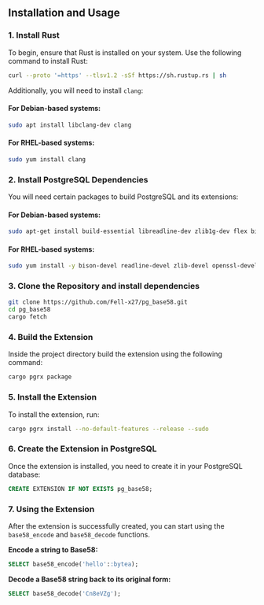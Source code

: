 ## Installation and Usage

### 1. Install Rust

To begin, ensure that Rust is installed on your system. Use the following command to install Rust:

```bash
curl --proto '=https' --tlsv1.2 -sSf https://sh.rustup.rs | sh
```

Additionally, you will need to install `clang`:

#### For Debian-based systems:

```bash
sudo apt install libclang-dev clang
```

#### For RHEL-based systems:

```bash
sudo yum install clang
```

### 2. Install PostgreSQL Dependencies

You will need certain packages to build PostgreSQL and its extensions:

#### For Debian-based systems:

```bash
sudo apt-get install build-essential libreadline-dev zlib1g-dev flex bison libxml2-dev libxslt-dev libssl-dev libxml2-utils xsltproc ccache pkg-config
```

#### For RHEL-based systems:

```bash
sudo yum install -y bison-devel readline-devel zlib-devel openssl-devel wget ccache && sudo yum groupinstall -y 'Development Tools'
```

### 3. Clone the Repository and install dependencies

```bash
git clone https://github.com/Fell-x27/pg_base58.git
cd pg_base58
cargo fetch
```

### 4. Build the Extension

Inside the project directory build the extension using the following command:

```bash
cargo pgrx package
```

### 5. Install the Extension

To install the extension, run:

```bash
cargo pgrx install --no-default-features --release --sudo
```

### 6. Create the Extension in PostgreSQL

Once the extension is installed, you need to create it in your PostgreSQL database:

```sql
CREATE EXTENSION IF NOT EXISTS pg_base58;
```

### 7. Using the Extension

After the extension is successfully created, you can start using the `base58_encode` and `base58_decode` functions.

**Encode a string to Base58:**

```sql
SELECT base58_encode('hello'::bytea);
```

**Decode a Base58 string back to its original form:**

```sql
SELECT base58_decode('Cn8eVZg');
```
